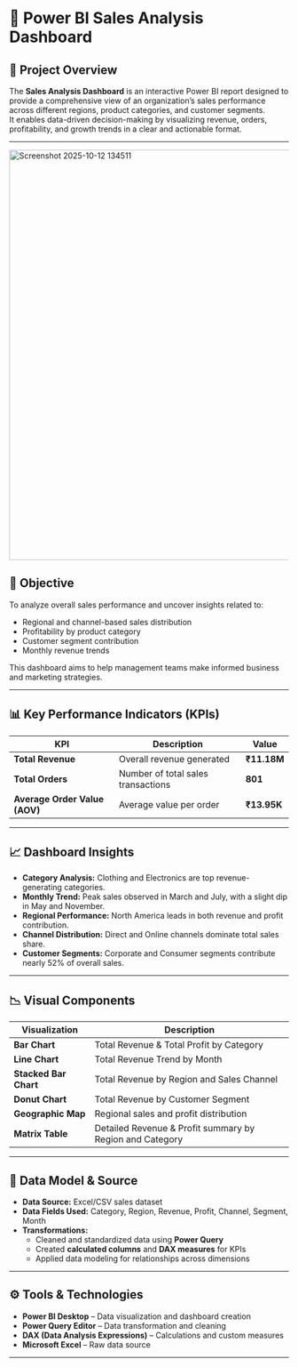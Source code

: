 # 💼 Power BI Sales Analysis Dashboard

## 📘 Project Overview
The **Sales Analysis Dashboard** is an interactive Power BI report designed to provide a comprehensive view of an organization’s sales performance across different regions, product categories, and customer segments.  
It enables data-driven decision-making by visualizing revenue, orders, profitability, and growth trends in a clear and actionable format.

---
<img width="1308" height="738" alt="Screenshot 2025-10-12 134511" src="https://github.com/user-attachments/assets/4af92bfc-927e-42d4-ab54-77a76ba5daf5" />


## 🎯 Objective
To analyze overall sales performance and uncover insights related to:
- Regional and channel-based sales distribution  
- Profitability by product category  
- Customer segment contribution  
- Monthly revenue trends  

This dashboard aims to help management teams make informed business and marketing strategies.

---

## 📊 Key Performance Indicators (KPIs)
| KPI | Description | Value |
|-----|--------------|-------|
| **Total Revenue** | Overall revenue generated | **₹11.18M** |
| **Total Orders** | Number of total sales transactions | **801** |
| **Average Order Value (AOV)** | Average value per order | **₹13.95K** |

---

## 📈 Dashboard Insights
- **Category Analysis:** Clothing and Electronics are top revenue-generating categories.  
- **Monthly Trend:** Peak sales observed in March and July, with a slight dip in May and November.  
- **Regional Performance:** North America leads in both revenue and profit contribution.  
- **Channel Distribution:** Direct and Online channels dominate total sales share.  
- **Customer Segments:** Corporate and Consumer segments contribute nearly 52% of overall sales.

---

## 📉 Visual Components
| Visualization | Description |
|----------------|-------------|
| **Bar Chart** | Total Revenue & Total Profit by Category |
| **Line Chart** | Total Revenue Trend by Month |
| **Stacked Bar Chart** | Total Revenue by Region and Sales Channel |
| **Donut Chart** | Total Revenue by Customer Segment |
| **Geographic Map** | Regional sales and profit distribution |
| **Matrix Table** | Detailed Revenue & Profit summary by Region and Category |

---

## 🧮 Data Model & Source
- **Data Source:** Excel/CSV sales dataset  
- **Data Fields Used:** Category, Region, Revenue, Profit, Channel, Segment, Month  
- **Transformations:**  
  - Cleaned and standardized data using **Power Query**  
  - Created **calculated columns** and **DAX measures** for KPIs  
  - Applied data modeling for relationships across dimensions

---

## ⚙️ Tools & Technologies
- **Power BI Desktop** – Data visualization and dashboard creation  
- **Power Query Editor** – Data transformation and cleaning  
- **DAX (Data Analysis Expressions)** – Calculations and custom measures  
- **Microsoft Excel** – Raw data source  

---




